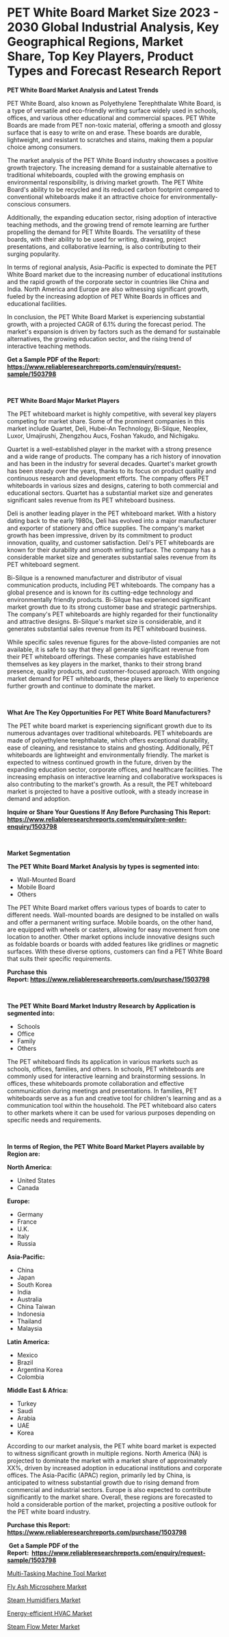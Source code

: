 <p><h1>PET White Board Market Size 2023 - 2030 Global Industrial Analysis, Key Geographical Regions, Market Share, Top Key Players, Product Types and Forecast Research Report</h1></p><p><strong>PET White Board Market Analysis and Latest Trends</strong></p>
<p><p>PET White Board, also known as Polyethylene Terephthalate White Board, is a type of versatile and eco-friendly writing surface widely used in schools, offices, and various other educational and commercial spaces. PET White Boards are made from PET non-toxic material, offering a smooth and glossy surface that is easy to write on and erase. These boards are durable, lightweight, and resistant to scratches and stains, making them a popular choice among consumers.</p><p>The market analysis of the PET White Board industry showcases a positive growth trajectory. The increasing demand for a sustainable alternative to traditional whiteboards, coupled with the growing emphasis on environmental responsibility, is driving market growth. The PET White Board's ability to be recycled and its reduced carbon footprint compared to conventional whiteboards make it an attractive choice for environmentally-conscious consumers.</p><p>Additionally, the expanding education sector, rising adoption of interactive teaching methods, and the growing trend of remote learning are further propelling the demand for PET White Boards. The versatility of these boards, with their ability to be used for writing, drawing, project presentations, and collaborative learning, is also contributing to their surging popularity.</p><p>In terms of regional analysis, Asia-Pacific is expected to dominate the PET White Board market due to the increasing number of educational institutions and the rapid growth of the corporate sector in countries like China and India. North America and Europe are also witnessing significant growth, fueled by the increasing adoption of PET White Boards in offices and educational facilities.</p><p>In conclusion, the PET White Board Market is experiencing substantial growth, with a projected CAGR of 6.1% during the forecast period. The market's expansion is driven by factors such as the demand for sustainable alternatives, the growing education sector, and the rising trend of interactive teaching methods.</p></p>
<p><strong>Get a Sample PDF of the Report:&nbsp; <a href="https://www.reliableresearchreports.com/enquiry/request-sample/1503798">https://www.reliableresearchreports.com/enquiry/request-sample/1503798</a></strong></p>
<p>&nbsp;</p>
<p><strong>PET White Board Major Market Players</strong></p>
<p><p>The PET whiteboard market is highly competitive, with several key players competing for market share. Some of the prominent companies in this market include Quartet, Deli, Hubei-An Technology, Bi-Silque, Neoplex, Luxor, Umajirushi, Zhengzhou Aucs, Foshan Yakudo, and Nichigaku.</p><p>Quartet is a well-established player in the market with a strong presence and a wide range of products. The company has a rich history of innovation and has been in the industry for several decades. Quartet's market growth has been steady over the years, thanks to its focus on product quality and continuous research and development efforts. The company offers PET whiteboards in various sizes and designs, catering to both commercial and educational sectors. Quartet has a substantial market size and generates significant sales revenue from its PET whiteboard business.</p><p>Deli is another leading player in the PET whiteboard market. With a history dating back to the early 1980s, Deli has evolved into a major manufacturer and exporter of stationery and office supplies. The company's market growth has been impressive, driven by its commitment to product innovation, quality, and customer satisfaction. Deli's PET whiteboards are known for their durability and smooth writing surface. The company has a considerable market size and generates substantial sales revenue from its PET whiteboard segment.</p><p>Bi-Silque is a renowned manufacturer and distributor of visual communication products, including PET whiteboards. The company has a global presence and is known for its cutting-edge technology and environmentally friendly products. Bi-Silque has experienced significant market growth due to its strong customer base and strategic partnerships. The company's PET whiteboards are highly regarded for their functionality and attractive designs. Bi-Silque's market size is considerable, and it generates substantial sales revenue from its PET whiteboard business.</p><p>While specific sales revenue figures for the above-listed companies are not available, it is safe to say that they all generate significant revenue from their PET whiteboard offerings. These companies have established themselves as key players in the market, thanks to their strong brand presence, quality products, and customer-focused approach. With ongoing market demand for PET whiteboards, these players are likely to experience further growth and continue to dominate the market.</p></p>
<p>&nbsp;</p>
<p><strong>What Are The Key Opportunities For PET White Board Manufacturers?</strong></p>
<p><p>The PET white board market is experiencing significant growth due to its numerous advantages over traditional whiteboards. PET whiteboards are made of polyethylene terephthalate, which offers exceptional durability, ease of cleaning, and resistance to stains and ghosting. Additionally, PET whiteboards are lightweight and environmentally friendly. The market is expected to witness continued growth in the future, driven by the expanding education sector, corporate offices, and healthcare facilities. The increasing emphasis on interactive learning and collaborative workspaces is also contributing to the market's growth. As a result, the PET whiteboard market is projected to have a positive outlook, with a steady increase in demand and adoption.</p></p>
<p><strong>Inquire or Share Your Questions If Any Before Purchasing This Report: <a href="https://www.reliableresearchreports.com/enquiry/pre-order-enquiry/1503798">https://www.reliableresearchreports.com/enquiry/pre-order-enquiry/1503798</a></strong></p>
<p>&nbsp;</p>
<p><strong>Market Segmentation</strong></p>
<p><strong>The PET White Board Market Analysis by types is segmented into:</strong></p>
<p><ul><li>Wall-Mounted Board</li><li>Mobile Board</li><li>Others</li></ul></p>
<p><p>The PET White Board market offers various types of boards to cater to different needs. Wall-mounted boards are designed to be installed on walls and offer a permanent writing surface. Mobile boards, on the other hand, are equipped with wheels or casters, allowing for easy movement from one location to another. Other market options include innovative designs such as foldable boards or boards with added features like gridlines or magnetic surfaces. With these diverse options, customers can find a PET White Board that suits their specific requirements.</p></p>
<p><strong>Purchase this Report:&nbsp;<a href="https://www.reliableresearchreports.com/purchase/1503798">https://www.reliableresearchreports.com/purchase/1503798</a></strong></p>
<p>&nbsp;</p>
<p><strong>The PET White Board Market Industry Research by Application is segmented into:</strong></p>
<p><ul><li>Schools</li><li>Office</li><li>Family</li><li>Others</li></ul></p>
<p><p>The PET whiteboard finds its application in various markets such as schools, offices, families, and others. In schools, PET whiteboards are commonly used for interactive learning and brainstorming sessions. In offices, these whiteboards promote collaboration and effective communication during meetings and presentations. In families, PET whiteboards serve as a fun and creative tool for children's learning and as a communication tool within the household. The PET whiteboard also caters to other markets where it can be used for various purposes depending on specific needs and requirements.</p></p>
<p>&nbsp;</p>
<p><strong>In terms of Region, the PET White Board Market Players available by Region are:</strong></p>
<p>
    <p> <strong> North America: </strong>
        <ul>
            <li>United States</li>
            <li>Canada</li>
        </ul>
        </p> 
    <p> <strong> Europe: </strong>
        <ul>
            <li>Germany</li>
            <li>France</li>
            <li>U.K.</li>
            <li>Italy</li>
            <li>Russia</li>
        </ul>
        </p> 
    <p> <strong> Asia-Pacific: </strong>
        <ul>
            <li>China</li>
            <li>Japan</li>
            <li>South Korea</li>
            <li>India</li>
            <li>Australia</li>
            <li>China Taiwan</li>
            <li>Indonesia</li>
            <li>Thailand</li>
            <li>Malaysia</li>
        </ul>
        </p> 
    <p> <strong> Latin America: </strong>
        <ul>
            <li>Mexico</li>
            <li>Brazil</li>
            <li>Argentina Korea</li>
            <li>Colombia</li>
        </ul>
        </p> 
    <p> <strong> Middle East & Africa: </strong>
        <ul>
            <li>Turkey</li>
            <li>Saudi</li>
            <li>Arabia</li>
            <li>UAE</li>
            <li>Korea</li>
        </ul>
    </p>
    </p>
<p><p>According to our market analysis, the PET white board market is expected to witness significant growth in multiple regions. North America (NA) is projected to dominate the market with a market share of approximately XX%, driven by increased adoption in educational institutions and corporate offices. The Asia-Pacific (APAC) region, primarily led by China, is anticipated to witness substantial growth due to rising demand from commercial and industrial sectors. Europe is also expected to contribute significantly to the market share. Overall, these regions are forecasted to hold a considerable portion of the market, projecting a positive outlook for the PET white board industry.</p></p>
<p><strong>Purchase this Report: <a href="https://www.reliableresearchreports.com/purchase/1503798">https://www.reliableresearchreports.com/purchase/1503798</a></strong></p>
<p>&nbsp;<strong>Get a Sample PDF of the Report:&nbsp;&nbsp;<a href="https://www.reliableresearchreports.com/enquiry/request-sample/1503798">https://www.reliableresearchreports.com/enquiry/request-sample/1503798</a></strong></p>
<p><strong></strong></p>
<p><p><a href="https://www.linkedin.com/pulse/multi-tasking-machine-tool-market-size-2023-2030-global/">Multi-Tasking Machine Tool Market</a></p><p><a href="https://www.linkedin.com/pulse/obal-market-analysis-report-2023-2030-smart-survey-reports/">Fly Ash Microsphere Market</a></p><p><a href="https://medium.com/@rebeccabower1903/steam-humidifiers-market-size-growth-forecast-2023-2030-8cb3e761e7d1">Steam Humidifiers Market</a></p><p><a href="https://www.linkedin.com/pulse/decoding-energy-efficient-hvac-market-deep-dive-latest/">Energy-efficient HVAC Market</a></p><p><a href="https://medium.com/@mariablack1944/steam-flow-meter-market-size-growth-forecast-2023-2030-851d2478ca31">Steam Flow Meter Market</a></p></p>